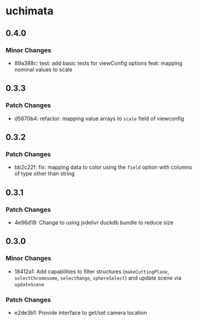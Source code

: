 # uchimata

## 0.4.0

### Minor Changes

- 89a388c: test: add basic tests for viewConfig options
  feat: mapping nominal values to scale

## 0.3.3

### Patch Changes

- d5670b4: refactor: mapping value arrays to `scale` field of viewconfig

## 0.3.2

### Patch Changes

- bb2c22f: fix: mapping data to color using the `field` option with columns of type other than string

## 0.3.1

### Patch Changes

- 4e96d18: Change to using jsdelivr duckdb bundle to reduce size

## 0.3.0

### Minor Changes

- 18412a1: Add capabilities to filter structures (`makeCuttingPlane`, `selectChromosome`, `selectRange`, `sphereSelect`) and update scene via `updateScene`

### Patch Changes

- e2de3b1: Provide interface to get/set camera location
